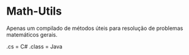 # Math-Utils
Apenas um compilado de métodos úteis para resolução de problemas matemáticos gerais.

.cs = C#
.class = Java
